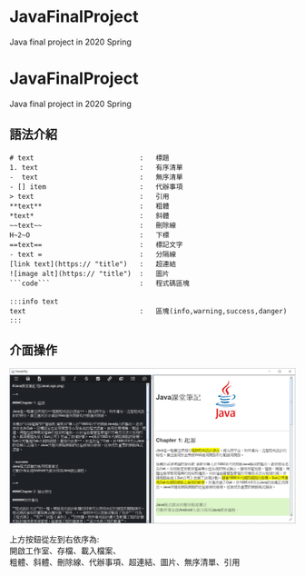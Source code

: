 # JavaFinalProject
Java final project in 2020 Spring
# JavaFinalProject
Java final project in 2020 Spring

## 語法介紹

```
# text                          :   標題
1. text                         :   有序清單
-  text                         :   無序清單
- [] item                       :   代辦事項
> text                          :   引用
**text**                        :   粗體
*text*                          :   斜體
~~text~~                        :   刪除線
H~2~O                           :   下標
==text==                        :   標記文字
- text =                        :   分隔線
[link text](https:// "title")   :   超連結
![image alt](https:// "title")  :   圖片
```code```                      :   程式碼區塊

:::info text 
text                            :   區塊(info,warning,success,danger)
:::

```

## 介面操作

![](./demo.png)

上方按鈕從左到右依序為:<br>
開啟工作室、存檔、載入檔案、<br>
粗體、斜體、刪除線、代辦事項、超連結、圖片、無序清單、引用<br>


